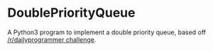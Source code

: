 # DoublePriorityQueue
A Python3 program to implement a double priority queue, based off [/r/dailyprogrammer challenge](http://www.reddit.com/r/dailyprogrammer/comments/2vkwgb/20150211_challenge_201_practical_exercise_get/).
